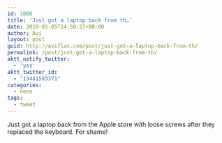 ```yaml
---
id: 1006
title: 'Just got a laptop back from th…'
date: 2010-05-05T14:50:27+00:00
author: Avi
layout: post
guid: http://aviflax.com/post/just-got-a-laptop-back-from-th/
permalink: /post/just-got-a-laptop-back-from-th/
aktt_notify_twitter:
  - 'yes'
aktt_twitter_id:
  - "13441583371"
categories:
  - none
tags:
  - tweet
---
```

Just got a laptop back from the Apple store with loose screws after they replaced the keyboard. For shame!